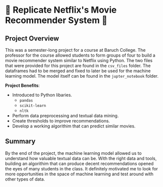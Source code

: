 # 🍿 Replicate Netflix's Movie Recommender System 🍿

## Project Overview
This was a semester-long project for a course at Baruch College. The professor for the course allowed students to form groups of four to build a movie recommender system similar to Netflix using Python. The two files that were provided for this project are found in the ``csv_files`` folder. The dataframes had to be merged and fixed to later be used for the machine learning model. The model itself can be found in the ``jupter_notebook`` folder.

**Project Benefits**:
- Introduced to Python libaries.
  - ``pandas``
  - ``scikit-learn``
  - ``nltk``
- Perform data preprocessing and textual data mining.
- Create thresholds to improve recommendations.
- Develop a working algorithim that can predict similar movies.

## Summary
By the end of the project, the machine learning model allowed us to understand how valuable textual data can be. With the right data and tools, building an algorithim that can produce decent recommendations opened the eyes of many students in the class. It definitely motivated me to look for more opportunities in the space of machine learning and test around with other types of data.
